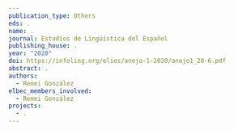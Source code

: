 ```yaml
---
publication_type: Others
eds: .
name: .
journal: Estudios de Lingüística del Español
publishing_house: .
year: "2020"
doi: https://infoling.org/elies/anejo-1-2020/anejo1_20-6.pdf
abstract: .
authors:
  - Remei González
elbec_members_involved:
  - Remei González
projects:
  - .
---
```

